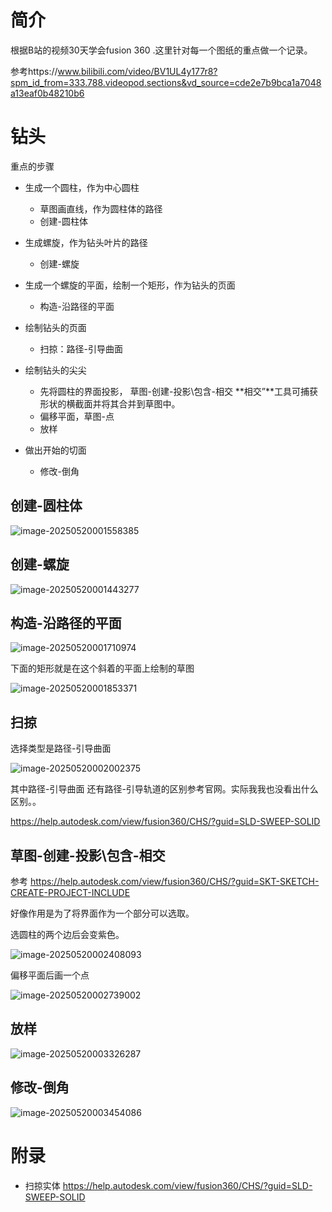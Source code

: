 # 简介

根据B站的视频30天学会fusion 360 .这里针对每一个图纸的重点做一个记录。

参考https://www.bilibili.com/video/BV1UL4y177r8?spm_id_from=333.788.videopod.sections&vd_source=cde2e7b9bca1a7048a13eaf0b48210b6

# 钻头

重点的步骤

* 生成一个圆柱，作为中心圆柱
  * 草图画直线，作为圆柱体的路径
  * 创建-圆柱体
* 生成螺旋，作为钻头叶片的路径
  * 创建-螺旋
* 生成一个螺旋的平面，绘制一个矩形，作为钻头的页面
  * 构造-沿路径的平面

* 绘制钻头的页面
  * 扫掠：路径-引导曲面
* 绘制钻头的尖尖
  * 先将圆柱的界面投影， 草图-创建-投影\包含-相交 **相交”**工具可捕获形状的横截面并将其合并到草图中。
  * 偏移平面，草图-点
  * 放样
* 做出开始的切面
  * 修改-倒角

## 创建-圆柱体

![image-20250520001558385](./Day9-钻头/image-20250520001558385.png)

## 创建-螺旋

![image-20250520001443277](./Day9-钻头/image-20250520001443277.png)

## 构造-沿路径的平面

![image-20250520001710974](./Day9-钻头/image-20250520001710974.png)

下面的矩形就是在这个斜着的平面上绘制的草图

![image-20250520001853371](./Day9-钻头/image-20250520001853371.png)



## 扫掠

选择类型是路径-引导曲面

![image-20250520002002375](./Day9-钻头/image-20250520002002375.png)

其中路径-引导曲面 还有路径-引导轨道的区别参考官网。实际我我也没看出什么区别。。

https://help.autodesk.com/view/fusion360/CHS/?guid=SLD-SWEEP-SOLID



## 草图-创建-投影\包含-相交

参考 https://help.autodesk.com/view/fusion360/CHS/?guid=SKT-SKETCH-CREATE-PROJECT-INCLUDE

好像作用是为了将界面作为一个部分可以选取。

选圆柱的两个边后会变紫色。

![image-20250520002408093](./Day9-钻头/image-20250520002408093.png)

偏移平面后画一个点

![image-20250520002739002](./Day9-钻头/image-20250520002739002.png)

## 放样

![image-20250520003326287](./Day9-钻头/image-20250520003326287.png)

## 修改-倒角

![image-20250520003454086](./Day9-钻头/image-20250520003454086.png)

# 附录

* 扫掠实体 https://help.autodesk.com/view/fusion360/CHS/?guid=SLD-SWEEP-SOLID